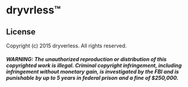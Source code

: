 ﻿# dryvrless™

## License
Copyright (c) 2015 dryverless. All rights reserved.

##### WARNING: The unauthorized reproduction or distribution of this copyrighted work is illegal. Criminal copyright infringement, including infringement without monetary gain, is investigated by the FBI and is punishable by up to 5 years in federal prison and a fine of $250,000.

